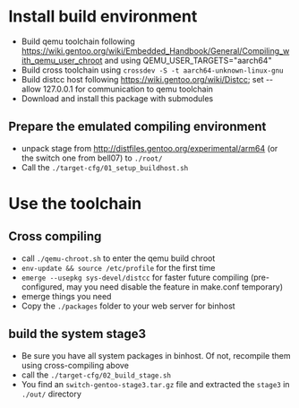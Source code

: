 # Install build environment

- Build qemu toolchain following https://wiki.gentoo.org/wiki/Embedded_Handbook/General/Compiling_with_qemu_user_chroot and using QEMU_USER_TARGETS="aarch64"
- Build cross toolchain using `crossdev -S -t aarch64-unknown-linux-gnu`
- Build distcc host following https://wiki.gentoo.org/wiki/Distcc; set --allow 127.0.0.1 for communication to qemu toolchain
- Download and install this package with submodules

## Prepare the emulated compiling environment
- unpack stage from http://distfiles.gentoo.org/experimental/arm64 (or the switch one from bell07) to `./root/`
- Call the `./target-cfg/01_setup_buildhost.sh`

# Use the toolchain
## Cross compiling
- call `./qemu-chroot.sh` to enter the qemu build chroot
- `env-update && source /etc/profile` for the first time
- `emerge --usepkg sys-devel/distcc` for faster future compiling (pre-configured, may you need disable the feature in make.conf temporary)
- emerge things you need
- Copy the `./packages` folder to your web server for binhost

## build the system stage3
- Be sure you have all system packages in binhost. Of not, recompile them using cross-compiling above
- call the `./target-cfg/02_build_stage.sh`
- You find an `switch-gentoo-stage3.tar.gz` file and extracted the `stage3` in `./out/` directory
